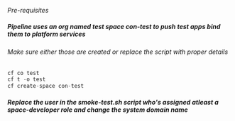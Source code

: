 *Pre-requisites*


##### Pipeline uses an org named *test* space *con-test* to push test apps bind them to platform services
###### Make sure either those are created or replace the script with proper details
```javascript
cf co test
cf t -o test
cf create-space con-test
```

##### Replace the user in the smoke-test.sh script who's assigned atleast a *space-developer* role and change the system domain name

